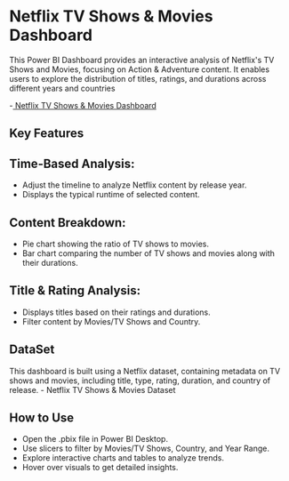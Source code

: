 # Netflix TV Shows & Movies Dashboard
This Power BI Dashboard provides an interactive analysis of Netflix's TV Shows and Movies, focusing on Action & Adventure content. It enables users to explore the distribution of titles, ratings, and durations across different years and countries 

 -<a href= https://github.com/RimshaAli-10/Netflix-Dashboard/blob/main/Netflix-Dashboard.png> Netflix TV Shows & Movies Dashboard </a>
## Key Features
## Time-Based Analysis:
-  Adjust the timeline to analyze Netflix content by release year.
-  Displays the typical runtime of selected content.
  ## Content Breakdown:
  - Pie chart showing the ratio of TV shows to movies.
  - Bar chart comparing the number of TV shows and movies along with their durations.
 ## Title & Rating Analysis:
 - Displays titles based on their ratings and durations.
 - Filter content by Movies/TV Shows and Country.
## DataSet 
This dashboard is built using a Netflix dataset, containing metadata on TV shows and movies, including title, type, rating, duration, and country of release.
-<a herf = https://github.com/RimshaAli-10/Netflix-Dashboard/commit/b4e0b76c374f253d4a348c5a937819a464901d98>  Netflix TV Shows & Movies Dataset  </a>
## How to Use
- Open the .pbix file in Power BI Desktop.
- Use slicers to filter by Movies/TV Shows, Country, and Year Range.
- Explore interactive charts and tables to analyze trends.
- Hover over visuals to get detailed insights.
